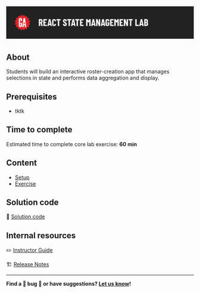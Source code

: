 # ![React State Management Lab](./assets/hero.png)

## About

Students will build an interactive roster-creation app that manages selections in state and performs data aggregation and display.

## Prerequisites

- tktk

## Time to complete

Estimated time to complete core lab exercise: **60 min**

## Content

- [Setup](./setup/README.md)
- [Exercise](./exercise/README.md)

## Solution code

🏁 [Solution code](https://git.generalassemb.ly/modular-curriculum-all-courses/react-state-management-lab-solution)


## Internal resources

✏️ [Instructor Guide](./internal-resources/instructor-guide.md)

🏗️ [Release Notes](./internal-resources/release-notes.md)

---

**Find a 👾 bug 👾 or have suggestions? [Let us know](https://git.generalassemb.ly/modular-curriculum-all-courses/universal-resources-internal/blob/main/module-feedback.md)!**